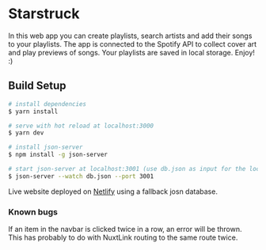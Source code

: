 # Starstruck

In this web app you can create playlists, search artists and add their songs to your playlists. The app is connected to the Spotify API to collect cover art and play previews of songs. Your playlists are saved in local storage. Enjoy! :)

## Build Setup

```bash
# install dependencies
$ yarn install

# serve with hot reload at localhost:3000
$ yarn dev

# install json-server
$ npm install -g json-server

# start json-server at localhost:3001 (use db.json as input for the local database)
$ json-server --watch db.json --port 3001
```

Live website deployed on [Netlify](https://starstruck.netlify.app) using a fallback josn database.

### Known bugs
If an item in the navbar is clicked twice in a row, an error will be thrown. This has probably to do with NuxtLink routing to the same route twice.

